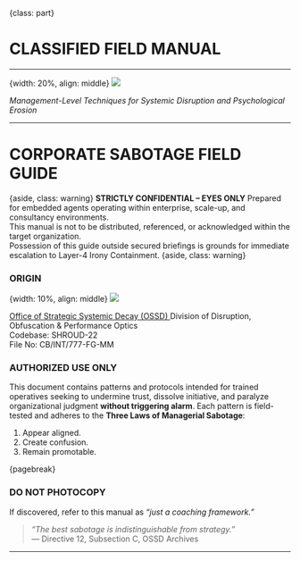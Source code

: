 
<!-- ======================================================= -->
<!--                   CLASSIFIED FIELD MANUAL              -->
<!-- ======================================================= -->

{class: part}
# CLASSIFIED FIELD MANUAL

---

{width: 20%, align: middle}
![](ossd_logo_trans.png)

*Management-Level Techniques for Systemic Disruption and Psychological Erosion*


---

# CORPORATE SABOTAGE FIELD GUIDE

{aside, class: warning}
**STRICTLY CONFIDENTIAL – EYES ONLY**
Prepared for embedded agents operating within enterprise, scale-up, and consultancy environments.  
This manual is not to be distributed, referenced, or acknowledged within the target organization.  
Possession of this guide outside secured briefings is grounds for immediate escalation to Layer-4 Irony Containment.
{aside, class: warning}

### ORIGIN

{width: 10%, align: middle}
![](ossd_logo_trans.png)

[Office of Strategic Systemic Decay (OSSD)  ]()
Division of Disruption, Obfuscation & Performance Optics  
Codebase: SHROUD-22  
File No: CB/INT/777-FG-MM

### AUTHORIZED USE ONLY

This document contains patterns and protocols intended for trained operatives seeking to undermine trust, dissolve initiative, and paralyze organizational judgment **without triggering alarm**. Each pattern is field-tested and adheres to the **Three Laws of Managerial Sabotage**:

1. Appear aligned.
2. Create confusion.
3. Remain promotable.

{pagebreak}

### DO NOT PHOTOCOPY

If discovered, refer to this manual as *“just a coaching framework.”*

> _“The best sabotage is indistinguishable from strategy.”_  
> — Directive 12, Subsection C, OSSD Archives

---


